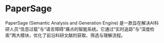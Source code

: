# PaperSage
PaperSage (Semantic Analysis and Generation Engine) 是一款旨在解决AI科研人员“信息过载”与“语言障碍”痛点的智能系统。它通过“实时追踪”与“深度检索”两大模块，优化了前沿科研文献的获取、筛选与理解流程。
